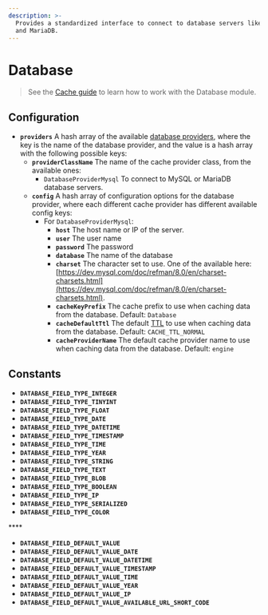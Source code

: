 ```yaml
---
description: >-
  Provides a standardized interface to connect to database servers like MySQL
  and MariaDB.
---
```


# Database

> See the [Cache guide](../../guide/database-guide/) to learn how to work with the Database module.

## Configuration

* **`providers`** A hash array of the available [database providers](../../guide/database-guide/#database-providers), where the key is the name of the database provider, and the value is a hash array with the following possible keys:
  * **`providerClassName`** The name of the cache provider class, from the available ones:
    * `DatabaseProviderMysql` To connect to MySQL or MariaDB database servers.
  * **`config`** A hash array of configuration options for the database provider, where each different cache provider has different available config keys:
    * For `DatabaseProviderMysql`: 
      * **`host`** The host name or IP of the server.
      * **`user`** The user name
      * **`password`** The password
      * **`database`** The name of the database
      * **`charset`** The character set to use. One of the available here: [https://dev.mysql.com/doc/refman/8.0/en/charset-charsets.html](https://dev.mysql.com/doc/refman/8.0/en/charset-charsets.html).
      * **`cacheKeyPrefix`** The cache prefix to use when caching data from the database. Default: `Database`
      * **`cacheDefaultTtl`** The default [TTL](../../guide/cache-guide/#time-to-live) to use when caching data from the database. Default: `CACHE_TTL_NORMAL`
      * **`cacheProviderName`** The default cache provider name to use when caching data from the database. Default: `engine`

## Constants

* **`DATABASE_FIELD_TYPE_INTEGER`**
* **`DATABASE_FIELD_TYPE_TINYINT`**
* **`DATABASE_FIELD_TYPE_FLOAT`**
* **`DATABASE_FIELD_TYPE_DATE`**
* **`DATABASE_FIELD_TYPE_DATETIME`**
* **`DATABASE_FIELD_TYPE_TIMESTAMP`**
* **`DATABASE_FIELD_TYPE_TIME`**
* **`DATABASE_FIELD_TYPE_YEAR`**
* **`DATABASE_FIELD_TYPE_STRING`**
* **`DATABASE_FIELD_TYPE_TEXT`**
* **`DATABASE_FIELD_TYPE_BLOB`**
* **`DATABASE_FIELD_TYPE_BOOLEAN`**
* **`DATABASE_FIELD_TYPE_IP`**
* **`DATABASE_FIELD_TYPE_SERIALIZED`**
* **`DATABASE_FIELD_TYPE_COLOR`**

\*\*\*\*

* **`DATABASE_FIELD_DEFAULT_VALUE`**
* **`DATABASE_FIELD_DEFAULT_VALUE_DATE`**
* **`DATABASE_FIELD_DEFAULT_VALUE_DATETIME`**
* **`DATABASE_FIELD_DEFAULT_VALUE_TIMESTAMP`**
* **`DATABASE_FIELD_DEFAULT_VALUE_TIME`**
* **`DATABASE_FIELD_DEFAULT_VALUE_YEAR`**
* **`DATABASE_FIELD_DEFAULT_VALUE_IP`**
* **`DATABASE_FIELD_DEFAULT_VALUE_AVAILABLE_URL_SHORT_CODE`**

